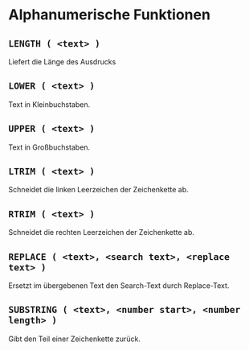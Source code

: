 # Alphanumerische Funktionen

## `LENGTH ( <text> )`

Liefert die Länge des Ausdrucks

## `LOWER ( <text> )`

Text in Kleinbuchstaben.

## `UPPER ( <text> )`

Text in Großbuchstaben.

## `LTRIM ( <text> )`

Schneidet die linken Leerzeichen der Zeichenkette ab.

## `RTRIM ( <text> )`

Schneidet die rechten Leerzeichen der Zeichenkette ab.

## `REPLACE ( <text>, <search text>, <replace text> )`

Ersetzt im übergebenen Text den Search-Text durch Replace-Text.

## `SUBSTRING ( <text>, <number start>, <number length> )`

Gibt den Teil einer Zeichenkette zurück.
